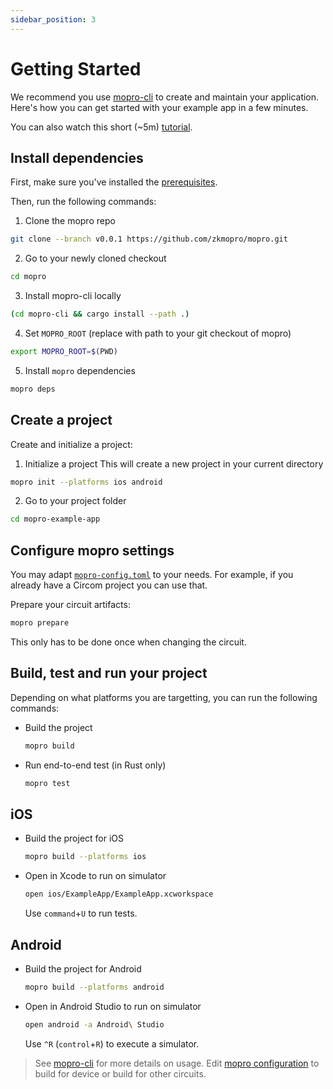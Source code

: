 ```yaml
---
sidebar_position: 3
---
```


# Getting Started

We recommend you use [mopro-cli](mopro-cli) to create and maintain your application. Here's how you can get started with your example app in a few minutes.

You can also watch this short (~5m) [tutorial](https://www.loom.com/share/6ff382b0497c47aea9d0ef8b6e790dd8).

## Install dependencies

First, make sure you've installed the [prerequisites](prerequisites).

Then, run the following commands:

1. Clone the mopro repo

```sh
git clone --branch v0.0.1 https://github.com/zkmopro/mopro.git
```

2. Go to your newly cloned checkout

```sh
cd mopro
```

3. Install mopro-cli locally

```sh
(cd mopro-cli && cargo install --path .)
```

4. Set `MOPRO_ROOT` (replace with path to your git checkout of mopro)

```sh
export MOPRO_ROOT=$(PWD)
```

5. Install `mopro` dependencies

```sh
mopro deps
```

## Create a project

Create and initialize a project:

1. Initialize a project
   This will create a new project in your current directory

```sh
mopro init --platforms ios android
```

2. Go to your project folder

```sh
cd mopro-example-app
```

## Configure mopro settings

You may adapt [`mopro-config.toml`](circom/configuration.md) to your needs. For example, if you already have a Circom project you can use that.

Prepare your circuit artifacts:

```sh
mopro prepare
```

This only has to be done once when changing the circuit.

## Build, test and run your project

Depending on what platforms you are targetting, you can run the following commands:

-   Build the project

    ```sh
    mopro build
    ```

-   Run end-to-end test (in Rust only)

    ```sh
    mopro test
    ```

## iOS

-   Build the project for iOS

    ```sh
    mopro build --platforms ios
    ```

-   Open in Xcode to run on simulator

    ```sh
    open ios/ExampleApp/ExampleApp.xcworkspace
    ```

    Use `command`+`U` to run tests.

## Android

-   Build the project for Android

    ```sh
    mopro build --platforms android
    ```

-   Open in Android Studio to run on simulator

    ```sh
    open android -a Android\ Studio
    ```

    Use `^R` (`control`+`R`) to execute a simulator.

> See [mopro-cli](mopro-cli) for more details on usage.
> Edit [mopro configuration](circom/configuration) to build for device or build for other circuits.
